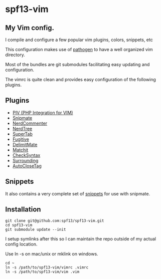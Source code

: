 # spf13-vim

## My Vim config.
I compile and configure a few popular vim plugins, colors, snippets, etc

This configuration makes use of [pathogen](http://www.vim.org/scripts/script.php?script_id=2332) to have
a well organized vim directory.

Most of the bundles are git submodules facilitating easy updating and configuration. 

The vimrc is quite clean and provides easy configuration of the following plugins.

## Plugins
 * [PIV (PHP Integration for VIM)](http://github.com/spf13/PIV)
 * [Snipmate](http://github.com/msanders/snipmate.vim)
 * [NerdCommenter](http://github.com/scrooloose/nerdcommenter.git)
 * [NerdTree](http://github.com/scrooloose/nerdtree)
 * [SuperTab](http://www.vim.org/scripts/script.php?script_id=1643)
 * [Fugitive](http://github.com/tpope/vim-fugitive.git)
 * [DelimitMate](http://github.com/Raimondi/delimitMate)
 * [Matchit](http://www.vim.org/scripts/script.php?script_id=39)
 * [CheckSyntax](http://www.vim.org/scripts/script.php?script_id=1431)
 * [Surrounding](http://github.com/msanders/vim-files/blob/master/plugin/surrounding.vim)
 * [AutoCloseTag](http://www.vim.org/scripts/script.php?script_id=2591)

## Snippets

It also contains a very complete set of [snippets](http://github.com/spf13/snipmate-snippets) for use with snipmate.


## Installation

    git clone git@github.com:spf13/spf13-vim.git
    cd spf13-vim
    git submodule update --init

I setup symlinks after this so I can maintain the repo outside of my actual config location.

Use ln -s on mac/unix or mklink on windows.

    cd ~
    ln -s /path/to/spf13-vim/vimrc .vimrc
    ln -s /path/to/spf13-vim/vim .vim

